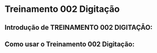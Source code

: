 # Treinamento 002 Digitação

## Introdução de TREINAMENTO 002 DIGITAÇÃO:

## Como usar o Treinamento 002 Digitação:
 
 
